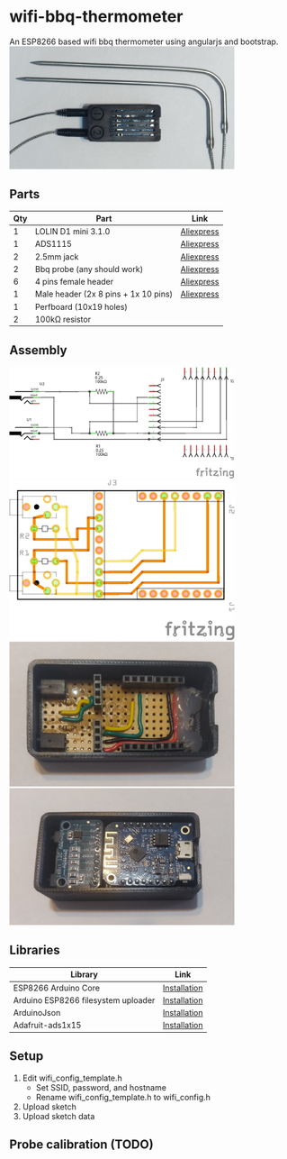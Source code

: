 # wifi-bbq-thermometer

An ESP8266 based wifi bbq thermometer using angularjs and bootstrap.
<br>
<img src="img/cover.jpg" width="400">

## Parts
|Qty|Part|Link|
|-|-|-|
|1|LOLIN D1 mini 3.1.0 |[Aliexpress](https://aliexpress.com/item/32831353752.html)|
|1|ADS1115 |[Aliexpress](https://aliexpress.com/item/32761481134.html)|
|2|2.5mm jack|[Aliexpress](https://aliexpress.com/item/32818269934.html)|
|2|Bbq probe (any should work)|[Aliexpress](https://aliexpress.com/item/1005001483369562.html)|
|6|4 pins female header|[Aliexpress](https://aliexpress.com/item/1005003610333849.html)|
|1|Male header (2x 8 pins + 1x 10 pins)|[Aliexpress](https://aliexpress.com/item/32623553746.html)|
|1|Perfboard (10x19 holes)||
|2|100kΩ resistor||

## Assembly
<img src="electronics/shem.png" width="400">
<img src="electronics/pcb.png" width="400">
<img src="img/assembly1.jpg" width="400">
<img src="img/assembly2.jpg" width="400">

## Libraries
|Library|Link|
|-|-|
|ESP8266 Arduino Core|[Installation](https://arduino-esp8266.readthedocs.io/en/latest/installing.html)|
|Arduino ESP8266 filesystem uploader|[Installation](https://github.com/esp8266/arduino-esp8266fs-plugin)|
|ArduinoJson|[Installation](https://arduinojson.org/v6/doc/installation/)|
|Adafruit-ads1x15|[Installation](https://www.arduino.cc/reference/en/libraries/adafruit-ads1x15/)|

## Setup
1. Edit wifi_config_template.h
   - Set SSID, password, and hostname
   - Rename wifi_config_template.h to wifi_config.h
2. Upload sketch
3. Upload sketch data


## Probe calibration (TODO)
